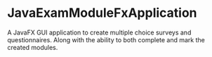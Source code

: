 # JavaExamModuleFxApplication
A JavaFX GUI application to create multiple choice surveys and questionnaires.
Along with the ability to both complete and mark the created modules.

